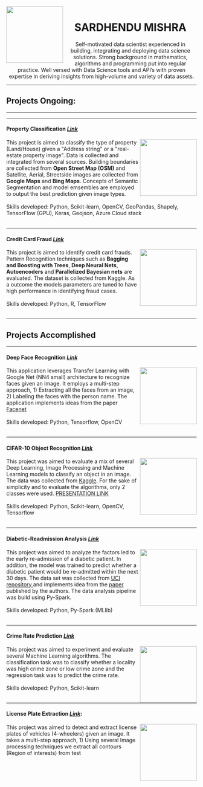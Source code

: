 <img align="left" width="150" height="150" src="https://lh3.googleusercontent.com/7tIQ9fjR7_a0DC4zqxlMXB_kMOqreZdeYDn9JYGiurZPK0nqD3XHDsU4-yXzt1wJMKFW1644QE-abBaD96ll3xpK9PaSWJqMYjEfsPdomxoEFQ1N54pxiZUpq-nF5tFagdMQLNgZi7Lo7Mfmko2e1YNZJ1_BpwPEb2bf0Lhi9rzT24tr3ThlzWUkKr9OFvbS78WTGebjQmCJfc9IJOLFta51kzb_zmvh6lwTIzQH19njSwsTsfgwv_2i2ttKt9rfksmi4nZrn_cMJaD3I_WVFJf4doMh3_cszdXElwJEdG0uuWlu9iSql3NBUy5BZFr2ZBBHgFBHBRdFLydAk3ZGz0gGMpK1dNtoxRvKXq0fxVdXXkdg80OPnLzFqR0M79FaeeWfe5oXXGGRhmBAyspD53fFBzg4xkBAcHznnemJXxIecrkpj2Ym-NA20hBBZbFMkJP6lSMRRJqvQdJbDVc6Ldkf9P47WNjf3Gs98__W78UUt3m8GmJO8RreMasfO-rjOnuf2PBkiNnAQNyno5QLutQNagA41KBcDiPb4DDPdcndIj-FpF_IrJfbysxAT6wC1tkzd22WIuSOHrLsOkkIcfs4WZ_QXU9CfLp5_4gc8Und_TrVkba4gXbbdKTUJl05kkXrlfA8w134SYg0G6us8Ys0ieQarN_J=s400-no">

<center> <h1> SARDHENDU MISHRA </h1> </center>

<center> Self-motivated data scientist experienced in building, integrating and deploying data science solutions. Strong background in mathematics, algorithms and programming put into regular practice. Well versed with Data Science tools and API’s with proven expertise in deriving insights from high-volume and variety of data assets. </center> 

------------------

<h2> Projects Ongoing: </h2>

-----------------

----------------

#### Property Classification [*Link*](https://github.com/Sardhendu/PropertyClassification)
<div id="wrapper">
    <div class="twoColumn">
        <img align="right" width="150" height="150"  src="https://lh3.googleusercontent.com/EP9rVOOBzdv2HSzPlkKwa_ez-MZdG-if66lbs888JO_NDtt89FbBSkCKvfyGC8rNtaDX6Vd5lMApr6_9jniueN-jQdfWxAb5eyJb_GmScKR5VqK_SvxJLVF4Caar6ZnGws-eBRMcpxY4A_zmgf0pu-0psVBFG81gyBzvh-wzIZPBNGTtwYliJaoIuucGuNXW-Bpyr17yb5XHFscEoSyr2TZP2OYjef3Y2BFrbDG54tjg3utfFE6JwnxRcJONT1yLr2Ex2nIKThdQKKSChEdqG9uiEltTFUZyVmgdXgoj6iCAFFsnS-8JZYlpECA6aYqGT3pFtgrwoesOCQsbHC_eOSy9dhigKvuBWVXtraoddtwHDb2ZyehjrQlJBkzuG8ariWJd9K6pUSWPyH48ecqX0pnLt7LI2RIdvX2u6po5NJZT_5I3-4sXtsbc9GFj0PN6zPaQH7d7A8fKZrw4qpqRFTnV-ooaGUivx3ekZ2oH20M2EFMQFw5sCqIvja2EjcotbO0coh2pJWujmqPyMZcnEz8opbBnh2D7yPlCGeys0ns8jFvVe48HdCfi0CeuLNEIL7K2N45E0DcCjWkjWRJr18tsspn4sUmGWfzdNdA=w432-h316-no">
    </div>
    <div class="twoColumn">
         <p>This project is aimed to classify the type of property (Land/House) given a "Address string" or a "real-estate property image". Data is collected and integrated from several sources. Building boundaries are collected from <b>Open Street Map (OSM)</b> and Satellite, Aerial, Streetside images are collected from <b>Google Maps</b> and <b>Bing Maps</b>. Concepts of Semantic Segmentation and model emsembles are employed to output the best prediction given image types.
            <br><br>Skills developed: Python, Scikit-learn, OpenCV, GeoPandas, Shapely, TensorFlow (GPU), Keras, Geojson, Azure Cloud stack</br></br>
         </p>
    </div>
</div>


-----------

#### Credit Card Fraud [*Link*](https://github.com/Sardhendu/Data-Science-Projects/tree/master/CreditCardFraudDetection)
<div id="wrapper">
    <div class="twoColumn">
        <img align="right" width="150" height="150"  src="https://lh3.googleusercontent.com/B4rjt4TXvhBKRWyG3elnHp3BBCVvwY142_F9E_-8jc-OjYghymjvriplnKv7rMPHkGbMDVyknsv22YOXE2PX_xlrEtsMw8hr_s-gGf9qRAGt0iP-DEI4K-QoffGnY_4DGXdxffJ4sKccn_Qq46PTvBiT1cB9bxxhJM031ZiR-4jXxaREotCHel8vvlJJttEib4tWWGFLE8ZsrJqraYIti3DABd0ocFxn3KXlq7EDbF1GKXk3bxJWrwJIE7N7uGqXAqIdqASvkNhg5MOO2wh80GY0UwWu-vwewwDCsVxgDNjQ6apyzdVrMnRwnCZQpkHZLWJQz0XNxiioAqGAJx6cFLh3pLATFlK9-dRjo7mHaw9f7M_XZH-12vrOKWlJVYP6Luj56SHzgATWxG015ZORJp5IyGroF9Ux535zQ3vorF4CyncXqBgksliy3AbaX-Uv28da3Yh-0UjLit0lENyb1hfpJ48XpquDhAM4a7RCFi6qty1s17byT5qDXOdfNIeQ0uVhuW0fkGOlBtacdEMWssrbmNguPq5xAqSVQk4u8oLIH78I03GMnUwQJXPWvnKD67kZLbRMGeTdMFPQwmq6ZM7AnGaNGZT4MxcXnqI=w620-h388-no">
    </div>
    <div class="twoColumn">
         <p>This project is aimed to identify credit card frauds. Pattern Recognition techniques such as <b>Bagging and Boosting with Trees</b>, <b>Deep Neural Nets</b>, <b>Autoencoders</b> and <b>Parallelized Bayesian nets</b> are evaluated. The dataset is collected from Kaggle. As a outcome the models parameters are tuned to have high performance in identifying fraud cases.
            <br><br>Skills developed: Python, R, TensorFlow </br></br>
         </p>
    </div>
</div>

--------------------------

<h2> Projects Accomplished </h2>

-------------------------

#### Deep Face Recognition [*Link*](https://github.com/Sardhendu/DeepFaceRecognition)

<div id="wrapper">
    <div class="twoColumn">
        <img align="right" width="150" height="150"  src="https://lh3.googleusercontent.com/bNa6NQUAkSYzZ3J9RFs0_0oN7SspOKAU7IYZalrWQZEaEdSznuynsej4Kc1YUnQ-V1cFw4MK7qyukpIWHOhMQxOEILgdLDIJWLIFQt_NU9DxETe7m2CmJPXKlYOvNf0imEmpkhZAaT1--3ktklVKjQ6rVm_mQ_Hf1nn5n8p5jvAfBKhjcX4YcxruZKdCCpJGpBewh9jyxcUGo8R1S-Dd_A84ZXKj0fYdj-8JBidLf--VQjtvS39mKEp7_nMnk60bebSEcGFhHeXn1So7qXQRY1Se7LhBOk2Mc8vED3WYwkqRZ1ZGV5TD8_kp7ZEfmXlyoVDjTO70QE4i-syExthvl_26JBeMwDda9nUXQjlQMYO5c4CtjORp2veS96ayOkNwF3fmFqfT-sBPek8kQvekGUd7xS1VOB4c04s-fjJwAWewN6S1zLGvRnRxDtkES0vHZTV1HxUtNjnyTJxPoFvYPQFUa7S8XnhVMk238EyK0yRN7Y1yM08W8GpD4MIpo11u9AYuFFlht4dVCaAuVgBx0F7N4EzmaxIgW2_0ObnJ8lWhtqKp6CkHBmd8ffNNogM3l3xgS87t3lFFefeo9qbTZCz2p_tW4_0qnxVojlQ=w454-h378-no">
    </div>
    <div class="twoColumn">
         <p>This application leverages Transfer Learning with Google Net (NN4 small) architecture to recognize faces given an image. It employs a multi-step approach, 1) Extracting all the faces from an image, 2) Labeling the faces with the person name. The application implements ideas from the paper <a href https://arxiv.org/pdf/1503.03832.pdf>Facenet</a><br><br>Skills developed: Python, Tensorflow, OpenCV</br></br>
         </p>
    </div>
</div>

-----------------

#### CIFAR-10 Object Recognition [*Link*](https://github.com/Sardhendu/CIFAR10-Object-Recognition)

<div id="wrapper">
    <div class="twoColumn">
        <img align="right" width="150" height="150"  src="https://lh3.googleusercontent.com/_ra4kUet2rf0YOBUtEUymjtUETKCn2JtqrpllrR2HUsFaUE-ap9-4XtmWwJUTlfCIjzQNz3WJFsV4wycdlsCGOqMtNTU5MxPxzZzzDotaNJnBsN_I2jx88bRXCtF1-x01xK4GOuQlqnN5ORn51agldjWsNDMSmhW7LiAcf6yQTTMchXI6BQLEIxaTVDsePm69Apqcs35K0uTLaFDniUI4R_0dQz2IovRuHbV96PtdHBk9QaUW7_13cooMpGDEQnFIgJe0MO6T0HSZkcq36_BT8YuJZrcobb9DnrVyTK4nK8pOV5tDotW8-ayBU7b4p9SNVhMug40b1CpsgPlWCgbUNQglfZBssMUN2P6YNr3nnkJ-8erGJq3Ly9Blg7s1gCNMg-EJwe_gTcsnG6OyUT7UC0i5pgv9R8fMTUQOb-o0ZqZ3fZWRTmCuzY_q2NTadZgBbr6RAhNUcwT0vSOItv7LRbp8xgT5N0M1gCSrfWxnooymKhzsa5_tTLDrR3VSG9E1n2yGasR8qPo0mwNEObqpisOw1g40TfjE6F9EhIkNOMLQltK8lxVXJ4fjkT9OgXCT5KDXCgQmvDHOwf15fKinISPyQnBohNRs-GVI-I=w363-h366-no">
    </div>
    <div class="twoColumn">
         <p>This project was aimed to evaluate a mix of several Deep Learning, Image Processing and Machine Learning models to classify an object in an image. The data was collected from <a href https://www.kaggle.com/c/cifar-10>Kaggle</a>. For the sake of simplicity and to evaluate the algorithms, only 2 classes were used. <a href https://github.com/Sardhendu/CIFAR10-Object-Recognition/blob/master/Project-Presentation.pdf>PRESENTATION LINK</a>
         <br><br>Skills developed: Python, Scikit-learn, OpenCV, Tensorflow</br></br>
         </p>
    </div>
</div>

-----------

#### Diabetic-Readmission Analysis [*Link*](https://github.com/Sardhendu/Data-Science-Projects/blob/master/Diabetic-Readmission/DiabeticReadmission-Spark.ipynb)

<div id="wrapper">
    <div class="twoColumn">
        <img align="right" width="150" height="150"  src="https://lh3.googleusercontent.com/k0xS03vMLRgd5ar5O2n54zuF5pvygTE7oJGbjxhEfuKNxLPhG7mXRoJ3ZU5lVXjk34JCfs4Cea2xuz2rFUqkb0_L70Jp6WRsVc6KzcPlzdIXvL2hZ3aW4Cjgk0t86PzTy6enAR_FxQu9cpPJ9im26G8F0M85Otx1sYFCHawmjVUqCueOJe31gNGLfuaOOKi8dTppK4V2mpSPyde7VY6CPCBjTZV7AoMPgyIJnhg_f9mkmQWQ3vMiuqsaLmJRY1l_hL3tqNxeAYGBIDFNGsbei3h5T4IvHTBC-NOFRCpWLtpu3KK987BGGMzttJU4-D_gxrDtdq9010HAe1Wp3tQVSMNVcX5xijaW6jPZrre3BjpSH4dJmDLZRN6O6-Ps3oeEbTKkzcyF7yExocF11ZiicqyHpRyNuvTfe8cvhiuO3VpUHHaLEtNrus1_-a_eAQTh4p9GfQN7EAU29WsshCHETT5y8NBq7WOF8og1NBRppeSkyIzcanr56YecrN0UZflviHsXRSSPvjP2ji4XriOXED6iZJMhgMqRA9P7w8a4pUwJLvX6XmqGoUTc_R2g0wzwhOYAMse0ro3cfGK3nhxSBitqrHsEuN1GGDGXlqg=w300-h200-no">
    </div>
    <div class="twoColumn">
         <p>This project was aimed to analyze the factors led to the early re-admission of a diabetic patient. In addition, the model was trained to predict whether a diabetic patient would be re-admitted within the next 30 days. The data set was collected from <a href https://archive.ics.uci.edu/ml/index.php> UCI repository </a> and implements idea from the <a href https://www.hindawi.com/journals/bmri/2014/781670/> paper </a> published by the authors. The data analysis pipeline was build using Py-Spark. 
         <br><br>Skills developed: Python, Py-Spark (MLlib)</br></br>
         </p>
    </div>
</div>


-------------

#### Crime Rate Prediction [*Link*](https://github.com/Sardhendu/Data-Science-Projects/blob/master/Diabetic-Readmission/DiabeticReadmission-Spark.ipynb)

<div id="wrapper">
    <div class="twoColumn">
        <img align="right" width="150" height="150"  src="https://lh3.googleusercontent.com/6xUpB8xYVV7E-opsMaN3t88k87DJbqRD2KEgTMuA2qPuP_glH5DR1gf0rwK8qHYHrI9GKI84lr-R9wi_OE4ueZ6M14AZ2J87N71eX5HDOgWzFvrb872oLOcMu3DbjOvPnI7cMVe5AoMErTRiFDZ6KIWWQ2Ta9QZmjVw42nGUO5-6pSQuiToVDlAT0tNvxHADNenhFsB_T1tMkvZJ5ebPGzllE1DsK2v0VgMNgpg4AfqeknabIT2ITOc4IyJbtM2LbW7xE33C8XT9ib9z8e4WCMTFwH2qP7Bw8adyHsZK0t2U5AmaTQjI5FWC1SMJIxf-HoEEXu9CCqIYL8yuKUwe_wJIMKvsz1FGNj5eNB8Gs8bxefZfr8M6Zs82VFYMDefnHf7R-5HWxvtcX6APBBLibLBnmmxVHn-cWGBDNUpK7IyHwcLYlGReR86PMIKiE79dP1MTlI1dxqRP2HHtQz1DNDEdCjJyEVolCBANXkMFTLHaDK4eqsrZ-EY3P8crlueXBh9zX0iW-zGL0QKE80dJGWkpcnnBFrAetx8S7-oQoEVvfABGWzj_t_c0U3zW-Pr7zfW1W6wS888P7VFajbGfgyNt4dZRYpLEbiFCo7U=w312-h234-no">
    </div>
    <div class="twoColumn">
         <p>This project was aimed to experiment and evaluate several Machine Learning algorithms. The classification task was to classify whether a locality was high crime zone or low crime zone and the regression task was to predict the crime rate.<br><br>Skills developed: Python, Scikit-learn</br></br>
         </p>
    </div>
</div>

--------------

#### License Plate Extraction [*Link*](https://github.com/Sardhendu/License-Plate-Detection):
<div id="wrapper">
    <div class="twoColumn">
        <img align="right" width="150" height="150"  src="https://lh3.googleusercontent.com/YsbuLtDMoFguW0Ya4CSuhwWDzUkYVrQw-ARlTN1JgEXHHbRzI8zIeTQ-KJjf_bA6DQ91L4xlzvDyqwqgByCvKyJoN2e3iHRcKDc7O6FVqNToWHiC1fq0GjtP3tkBVIDaIaQt5iqdbkF94q-zI9meBlLFbjbMELiRV32-WI-x_MfKjPjYfJmTa3vLflHb85Sw5RKipKdP3rcdrh_6AMplOkc_mMx7QL-_Hpl3iVbVznYK5IdwPTAK8RqsL9Pf-stUDeCDYgGgx34xBpT7XCgvhcUjAChwzIY8xyEvwpuJu32xk6tFHg_NfN-4qjMD-USnKFg3GBeb5dk4yK2rr1vzIQ2kp1WlyOzuHo5R9W5Fl7fNE3IiH4NzKVYvUTl2GSvHY-XGdwyUEERbL6mjJ16HFBc3cj1bYS2yJ2OeC6RdZ8e6jCvWejCkPjC7YVbII1jHAEWZK2sc5HLav23GKpU32occ0eNKl1VMvRq6mACoC9ZlXGpjZjAkrlWZqgON2pPhqNYFw2tYmICdaBab2HN3oR_JyspdN74z7VBIHarft7UtSkFFsmL74xyblhwRT_PZUTzXazt46YI2ucMENH7UGyggYIjDdZYhzI8ILNk=w358-h278-no">
    </div>
    <div class="twoColumn">
         <p>This project was aimed to detect and extract license plates of vehicles (4-wheelers) given an image. It takes a multi-step approach, 1) Using several Image processing techniques we extract all contours (Region of interests) from  test
         </p>
    </div>
</div


